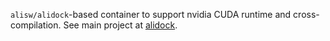 `alisw/alidock`-based container to support nvidia CUDA runtime and cross-compilation.
See main project at [alidock](htpps://github.com/dberzano/alidock).

